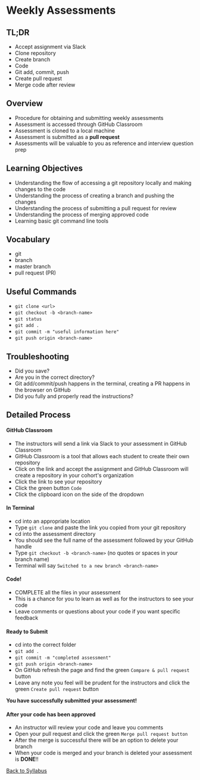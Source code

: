 # Weekly Assessments

## TL;DR
- Accept assignment via Slack
- Clone repository
- Create branch
- Code
- Git add, commit, push
- Create pull request
- Merge code after review

## Overview
- Procedure for obtaining and submitting weekly assessments
- Assessment is accessed through GitHub Classroom
- Assessment is cloned to a local machine
- Assessment is submitted as a **pull request**
- Assessments will be valuable to you as reference and interview question prep

## Learning Objectives
- Understanding the flow of accessing a git repository locally and making changes to the code
- Understanding the process of creating a branch and pushing the changes
- Understanding the process of submitting a pull request for review
- Understanding the process of merging approved code
- Learning basic git command line tools

## Vocabulary
- git
- branch
- master branch
- pull request (PR)

## Useful Commands
- `git clone <url>`
- `git checkout -b <branch-name>`
- `git status`
- `git add .`
- `git commit -m "useful information here"`
- `git push origin <branch-name>`

## Troubleshooting
- Did you save?
- Are you in the correct directory?
- Git add/commit/push happens in the terminal, creating a PR happens in the browser on GitHub
- Did you fully and properly read the instructions?

## Detailed Process

#### GitHub Classroom
- The instructors will send a link via Slack to your assessment in GitHub Classroom
- GitHub Classroom is a tool that allows each student to create their own repository  
- Click on the link and accept the assignment and GitHub Classroom will create a repository in your cohort's organization
- Click the link to see your repository
- Click the green button `Code`
- Click the clipboard icon on the side of the dropdown

#### In Terminal
- cd into an appropriate location
- Type `git clone` and paste the link you copied from your git repository
- cd into the assessment directory
- You should see the full name of the assessment followed by your GitHub handle
- Type `git checkout -b <branch-name>` (no quotes or spaces in your branch name)
- Terminal will say `Switched to a new branch <branch-name>`

#### Code!
- COMPLETE all the files in your assessment
- This is a chance for you to learn as well as for the instructors to see your code
- Leave comments or questions about your code if you want specific feedback

#### Ready to Submit
- cd into the correct folder
- `git add .`
- `git commit -m "completed assessment"`
- `git push origin <branch-name>`
- On GitHub refresh the page and find the green `Compare & pull request` button
- Leave any note you feel will be prudent for the instructors and click the green `Create pull request` button

**You have successfully submitted your assessment!**

#### After your code has been approved
- An instructor will review your code and leave you comments
- Open your pull request and click the green `Merge pull request button`
- After the merge is successful there will be an option to delete your branch
- When your code is merged and your branch is deleted your assessment is **DONE**!!


[ Back to Syllabus ](../README.md#resources)

